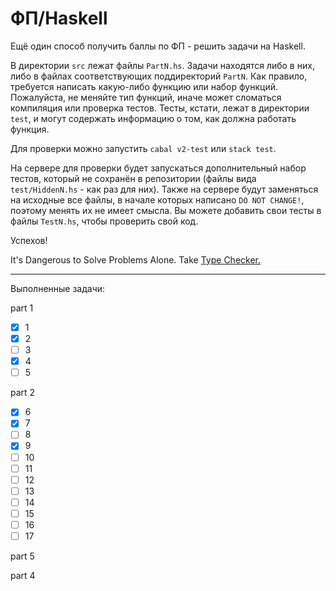 # ФП/Haskell

Ещё один способ получить баллы по ФП - решить задачи на Haskell.

В директории `src` лежат файлы `PartN.hs`. Задачи находятся либо в них, либо в
файлах соответствующих поддиректорий `PartN`. Как правило, требуется написать
какую-либо функцию или набор функций. Пожалуйста, не меняйте тип функций, иначе
может сломаться компиляция или проверка тестов. Тесты, кстати, лежат в
директории `test`, и могут содержать информацию о том, как должна работать
функция.

Для проверки можно запустить `cabal v2-test` или `stack test`.

На сервере для проверки будет запускаться дополнительный набор тестов, который
не сохранён в репозитории (файлы вида `test/HiddenN.hs` - как раз для них).
Также на сервере будут заменяться на исходные все файлы, в начале которых
написано `DO NOT CHANGE!`, поэтому менять их не имеет смысла. Вы можете добавить
свои тесты в файлы `TestN.hs`, чтобы проверить свой код.

Успехов!

It's Dangerous to Solve Problems Alone. Take [Type Checker.](https://haskell.org)

---
Выполненные задачи:

part 1
- [X] 1
- [X] 2
- [ ] 3
- [X] 4
- [ ] 5

part 2
- [X] 6
- [X] 7
- [ ] 8
- [X] 9
- [ ] 10
- [ ] 11
- [ ] 12
- [ ] 13
- [ ] 14
- [ ] 15
- [ ] 16
- [ ] 17

part 5

part 4


